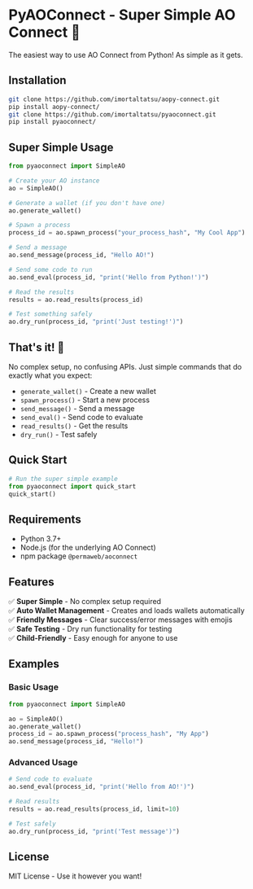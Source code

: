 # PyAOConnect - Super Simple AO Connect 🚀

The easiest way to use AO Connect from Python! As simple as it gets.

## Installation

```bash
git clone https://github.com/imortaltatsu/aopy-connect.git
pip install aopy-connect/
git clone https://github.com/imortaltatsu/pyaoconnect.git
pip install pyaoconnect/
```

## Super Simple Usage

```python
from pyaoconnect import SimpleAO

# Create your AO instance
ao = SimpleAO()

# Generate a wallet (if you don't have one)
ao.generate_wallet()

# Spawn a process
process_id = ao.spawn_process("your_process_hash", "My Cool App")

# Send a message
ao.send_message(process_id, "Hello AO!")

# Send some code to run
ao.send_eval(process_id, "print('Hello from Python!')")

# Read the results
results = ao.read_results(process_id)

# Test something safely
ao.dry_run(process_id, "print('Just testing!')")
```

## That's it! 🎉

No complex setup, no confusing APIs. Just simple commands that do exactly what you expect:

- `generate_wallet()` - Create a new wallet
- `spawn_process()` - Start a new process
- `send_message()` - Send a message
- `send_eval()` - Send code to evaluate
- `read_results()` - Get the results
- `dry_run()` - Test safely

## Quick Start

```python
# Run the super simple example
from pyaoconnect import quick_start
quick_start()
```

## Requirements

- Python 3.7+
- Node.js (for the underlying AO Connect)
- npm package `@permaweb/aoconnect`

## Features

✅ **Super Simple** - No complex setup required  
✅ **Auto Wallet Management** - Creates and loads wallets automatically  
✅ **Friendly Messages** - Clear success/error messages with emojis  
✅ **Safe Testing** - Dry run functionality for testing  
✅ **Child-Friendly** - Easy enough for anyone to use  

## Examples

### Basic Usage
```python
from pyaoconnect import SimpleAO

ao = SimpleAO()
ao.generate_wallet()
process_id = ao.spawn_process("process_hash", "My App")
ao.send_message(process_id, "Hello!")
```

### Advanced Usage
```python
# Send code to evaluate
ao.send_eval(process_id, "print('Hello from AO!')")

# Read results
results = ao.read_results(process_id, limit=10)

# Test safely
ao.dry_run(process_id, "print('Test message')")
```

## License

MIT License - Use it however you want! 